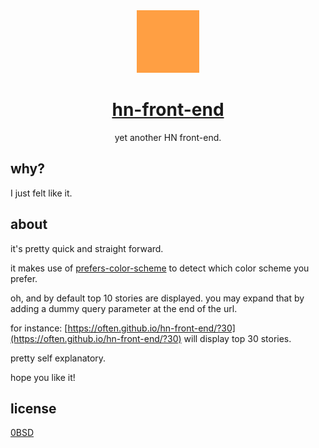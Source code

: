 <div align="center">
  <img src="img/icon.svg" height="100px" />
  
  # [hn-front-end](https://often.github.io/hn-front-end/)
  yet another HN front-end.
</div>

## why?
I just felt like it.

## about
it's pretty quick and straight forward.

it makes use of [prefers-color-scheme](https://developer.mozilla.org/en-US/docs/Web/CSS/@media/prefers-color-scheme) to detect which color scheme you prefer.

oh, and by default top 10 stories are displayed. you may expand that by adding a dummy query parameter at the end of the url.

for instance: [https://often.github.io/hn-front-end/?30](https://often.github.io/hn-front-end/?30) will display top 30 stories.

pretty self explanatory.

hope you like it!

## license
[0BSD](LICENSE)
